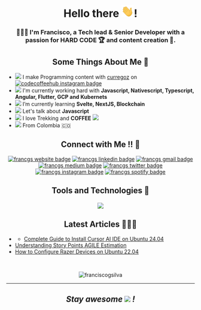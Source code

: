 <h1 align="center">Hello there <img src="resources/images/hi.gif" width="33"/>!</h1>
<h3 align="center">🙅🏽‍♂️ I'm Francisco, a Tech lead & Senior Developer with a passion for HARD CODE 🏆 and content creation 🦄.</h3>

<h2 align="center">Some Things About Me 🙈</h2>

- <img src="https://emojis.slackmojis.com/emojis/images/1643514062/184/nyancat_big.gif?1643514062" width="20"/> I make Programming content with [curregoz](https://github.com/curregoz) on <a href="https://www.instagram.com/codecoffeehub/"><img src="https://img.shields.io/badge/-3.7k-833AB4?label=@codecoffeehub&amp;style=social&amp;labelColor=833AB4&amp;logo=instagram&amp;logoColor=833AB4&amp;link=https://www.instagram.com/codecoffeehub/" alt="codecoffeehub instagram badge" /></a>
- <img src="https://emojis.slackmojis.com/emojis/images/1643514738/7421/typingcat.gif?1643514738" width="20"/> I'm currently working hard with **Javascript, Nativescript, Typescript, Angular, Flutter, GCP and Kubernets**
- <img src="https://emojis.slackmojis.com/emojis/images/1643514588/5906/this-is-fine-fire.gif?1643514588" width="20"/> I’m currently learning **Svelte, NextJS, Blockchain**
- <img src="https://emojis.slackmojis.com/emojis/images/1643514750/7581/elmofire.gif?1643514750" width="20"/> Let's talk about **Javascript**
- <img src="https://emoji.discadia.com/emojis/7bb679cd-3a43-4e1d-99b0-2768e34ff569.GIF" width="20"/> I love Trekking  and **COFFEE** <img src="https://emojis.slackmojis.com/emojis/images/1643515117/11383/need_coffee.gif?1643515117" width="20"/>
- <img src="https://emojis.slackmojis.com/emojis/images/1686930855/66695/vibe-rabbit-smaller-file.gif?1686930855" width="20"/> From Colombia 🇨🇴

<h2 align="center">Connect with Me !! 🤝</h2>
<p align="center">
  <a href="https://francgs.dev"><img src="https://img.shields.io/badge/-francgs.dev-7a2c74?style=flat&amp;labelColor=7a2c74&amp;logo=awesomelists&amp;logoColor=fff&amp;link=https://francgs.dev" alt="francgs website badge" /></a>
  <a href="https://www.linkedin.com/in/franciscogonzalezsilva"><img src="https://img.shields.io/badge/-franciscogonzalezsilva-blue?style=flat&amp;labelColor=blue&amp;logo=Linkedin&amp;logoColor=fff&amp;link=https://www.linkedin.com/in/franciscogonzalezsilva" alt="francgs linkedin badge" /></a>
  <a href="mailto:javiergonzalezsilva@gmail.com"><img src="https://img.shields.io/badge/-javiergonzalezsilva-c14438?style=flat&amp;labelColor=c14438&amp;logo=gmail&amp;logoColor=fff&amp;link=mailto:javiergonzalezsilva@gmail.com" alt="francgs gmail badge" /></a>
  <a href="https://medium.com/@francgs"><img src="https://img.shields.io/badge/-francgs-000000?style=flat&amp;labelColor=000000&amp;logo=Medium&amp;logoColor=fff&amp;link=https://medium.com/@francgs" alt="francgs medium badge" /></a>
  <a href="https://twitter.com/francgs_"><img src="https://img.shields.io/badge/-@francgs__-1ca0f1?style=flat&amp;labelColor=1ca0f1&amp;logo=twitter&amp;logoColor=fff&amp;link=https://twitter.com/francgs_" alt="francgs twitter badge" /></a>
  <a href="https://www.instagram.com/francgs_/"><img src="https://img.shields.io/badge/-@francgs__-833AB4?style=flat&amp;labelColor=833AB4&amp;logo=instagram&amp;logoColor=fff&amp;link=https://www.instagram.com/francgs_/" alt="francgs instagram badge" /></a>
  <a href="https://open.spotify.com/user/1226344929"><img src="https://img.shields.io/badge/-@francgs-1DB954?style=flat&amp;labelColor=fff&amp;logo=Spotify&amp;link=https://open.spotify.com/user/1226344929" alt="francgs spotify badge"></a>
</p>

<h2 align="center">Tools and Technologies 🚀</h2>
<p align="center">
  <img align="center" src="https://skillicons.dev/icons?i=html,css,sass,js,typescript,react,nextjs,nodejs,express,tailwind,bootstrap,svelte,react,vue,angular,nativescript,dart,flutter,php,laravel,mysql,mongodb,sequelize,git,github,vscode,gcp,firebase,redis,docker,kubernetes,cpp,vim,linux,bash,gitlab,jest,apache,nginx,postman,rabbitmq,wordpress&theme=dark" />
</p>

<h2 align="center">Latest Articles 👨🏽‍💻</h2>

 - - <a href="https://francgs.dev/blog/21-how-to-install-cursor-ai-on-ubuntu-24.04" target="_blank" rel="noopener noreferrer">Complete Guide to Install Cursor AI IDE on Ubuntu 24.04</a>
- <a href="https://francgs.dev/blog/20-understanding-story-points-agile-estimation/" target="_blank" rel="noopener noreferrer">Understanding Story Points AGILE Estimation</a>
- <a href="https://francgs.dev/blog/19-razer-device-configuration-ubuntu-22.04" target="_blank" rel="noopener noreferrer">How to Configure Razer Devices on Ubuntu 22.04</a>

<br>
<p align="center"><img src="https://komarev.com/ghpvc/?username=franciscogsilva&label=👻%20Profile%20views&color=7a2c74&style=flat" alt="franciscogsilva" /></p>

<hr></hr>
<h2 align='center'><i>Stay awesome <img src="https://emojis.slackmojis.com/emojis/images/1531849430/4246/blob-sunglasses.gif?1531849430" width="22"/> !</i></h2>

